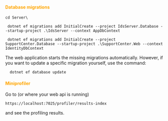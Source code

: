 

#### <span style="color:orange">Database migrations</span>

```
cd Server\
```
```
 dotnet ef migrations add InitialCreate --project IdsServer.Database --startup-project .\IdsServer --context AppDbContext

```

```
 dotnet ef migrations add InitialCreate --project SupportCenter.Database --startup-project .\SupportCenter.Web --context IdentityDbContext
```

The web application starts the missing migrations automatically. However, if you want to update a specific migration yourself, use the command:
```
  dotnet ef database update
```

#### <span style="color:orange">Miniprofiler</span>

Go to (or where your web api is running)

```
https://localhost:7025/profiler/results-index
```
and see the profiling results.


